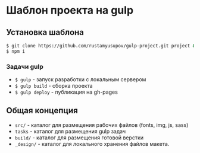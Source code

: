 # Шаблон проекта на gulp

## Установка шаблона

``` sh
$ git clone https://github.com/rustamyusupov/gulp-project.git project && cd project
$ npm i
```


### Задачи gulp

 - `$ gulp` - запуск разработки с локальным сервером
 - `$ gulp build` - сборка проекта
 - `$ gulp deploy` - публикация на gh-pages


## Общая концепция

- `src/` - каталог для размещения рабочих файлов (fonts, img, js, sass)
- `tasks` - каталог для размещения gulp задач
- `build/` - каталог для размещения готовой верстки
- `_design/` - каталог для локального хранения файлов макета.
